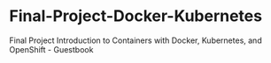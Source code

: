 # Final-Project-Docker-Kubernetes
Final Project Introduction to Containers with Docker, Kubernetes, and OpenShift - Guestbook
